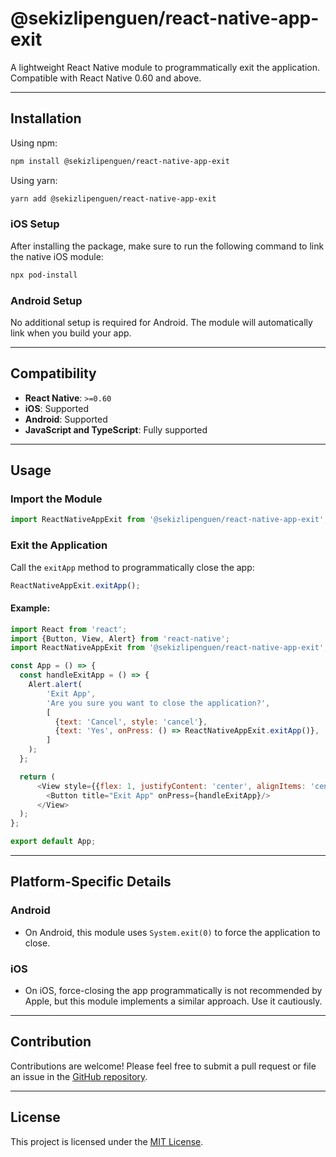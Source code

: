 # @sekizlipenguen/react-native-app-exit

A lightweight React Native module to programmatically exit the application. Compatible with React Native 0.60 and above.

---

## Installation

Using npm:

```bash
npm install @sekizlipenguen/react-native-app-exit
```

Using yarn:

```bash
yarn add @sekizlipenguen/react-native-app-exit
```

### iOS Setup

After installing the package, make sure to run the following command to link the native iOS module:

```bash
npx pod-install
```

### Android Setup

No additional setup is required for Android. The module will automatically link when you build your app.

---

## Compatibility

- **React Native**: `>=0.60`
- **iOS**: Supported
- **Android**: Supported
- **JavaScript and TypeScript**: Fully supported

---

## Usage

### Import the Module

```javascript
import ReactNativeAppExit from '@sekizlipenguen/react-native-app-exit';
```

### Exit the Application

Call the `exitApp` method to programmatically close the app:

```javascript
ReactNativeAppExit.exitApp();
```

#### Example:

```javascript
import React from 'react';
import {Button, View, Alert} from 'react-native';
import ReactNativeAppExit from '@sekizlipenguen/react-native-app-exit';

const App = () => {
  const handleExitApp = () => {
    Alert.alert(
        'Exit App',
        'Are you sure you want to close the application?',
        [
          {text: 'Cancel', style: 'cancel'},
          {text: 'Yes', onPress: () => ReactNativeAppExit.exitApp()},
        ]
    );
  };

  return (
      <View style={{flex: 1, justifyContent: 'center', alignItems: 'center'}}>
        <Button title="Exit App" onPress={handleExitApp}/>
      </View>
  );
};

export default App;
```

---

## Platform-Specific Details

### Android
- On Android, this module uses `System.exit(0)` to force the application to close.

### iOS
- On iOS, force-closing the app programmatically is not recommended by Apple, but this module implements a similar approach. Use it cautiously.

---

## Contribution

Contributions are welcome! Please feel free to submit a pull request or file an issue in the [GitHub repository](https://github.com/sekizlipenguen/react-native-app-exit).

---

## License

This project is licensed under the [MIT License](LICENSE).

